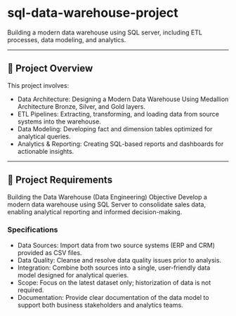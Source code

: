 # sql-data-warehouse-project
Building a modern data warehouse using SQL server, including ETL processes, data modeling, and analytics.

----

## 📖 Project Overview
This project involves:
* Data Architecture: Designing a Modern Data Warehouse Using Medallion Architecture Bronze, Silver, and Gold layers.
* ETL Pipelines: Extracting, transforming, and loading data from source systems into the warehouse.
* Data Modeling: Developing fact and dimension tables optimized for analytical queries.
* Analytics & Reporting: Creating SQL-based reports and dashboards for actionable insights.

----

## 🚀 Project Requirements
Building the Data Warehouse (Data Engineering)
Objective
Develop a modern data warehouse using SQL Server to consolidate sales data, enabling analytical reporting and informed decision-making.

### Specifications
* Data Sources: Import data from two source systems (ERP and CRM) provided as CSV files.
* Data Quality: Cleanse and resolve data quality issues prior to analysis.
* Integration: Combine both sources into a single, user-friendly data model designed for analytical queries.
* Scope: Focus on the latest dataset only; historization of data is not required.
* Documentation: Provide clear documentation of the data model to support both business stakeholders and analytics teams.


